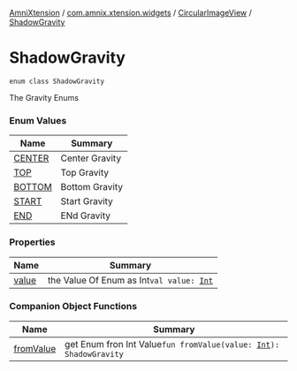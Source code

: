 [AmniXtension](../../../index.md) / [com.amnix.xtension.widgets](../../index.md) / [CircularImageView](../index.md) / [ShadowGravity](./index.md)

# ShadowGravity

`enum class ShadowGravity`

The Gravity Enums

### Enum Values

| Name | Summary |
|---|---|
| [CENTER](-c-e-n-t-e-r.md) | Center Gravity |
| [TOP](-t-o-p.md) | Top Gravity |
| [BOTTOM](-b-o-t-t-o-m.md) | Bottom Gravity |
| [START](-s-t-a-r-t.md) | Start Gravity |
| [END](-e-n-d.md) | ENd Gravity |

### Properties

| Name | Summary |
|---|---|
| [value](value.md) | the Value Of Enum as Int`val value: `[`Int`](https://kotlinlang.org/api/latest/jvm/stdlib/kotlin/-int/index.html) |

### Companion Object Functions

| Name | Summary |
|---|---|
| [fromValue](from-value.md) | get Enum fron Int Value`fun fromValue(value: `[`Int`](https://kotlinlang.org/api/latest/jvm/stdlib/kotlin/-int/index.html)`): ShadowGravity` |
